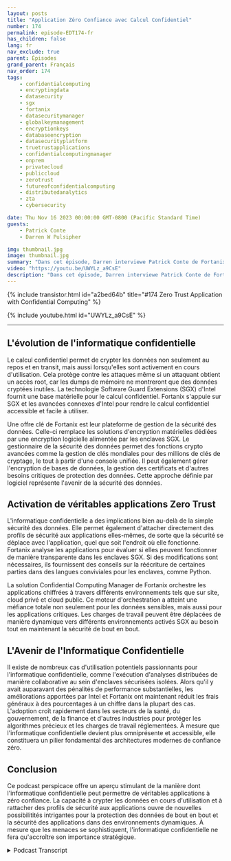 ```yaml
---
layout: posts
title: "Application Zéro Confiance avec Calcul Confidentiel"
number: 174
permalink: episode-EDT174-fr
has_children: false
lang: fr
nav_exclude: true
parent: Épisodes
grand_parent: Français
nav_order: 174
tags:
    - confidentialcomputing
    - encryptingdata
    - datasecurity
    - sgx
    - fortanix
    - datasecuritymanager
    - globalkeymanagement
    - encryptionkeys
    - databaseencryption
    - datasecurityplatform
    - truetrustapplications
    - confidentialcomputingmanager
    - onprem
    - privatecloud
    - publiccloud
    - zerotrust
    - futureofconfidentialcomputing
    - distributedanalytics
    - zta
    - cybersecurity

date: Thu Nov 16 2023 00:00:00 GMT-0800 (Pacific Standard Time)
guests:
    - Patrick Conte
    - Darren W Pulsipher

img: thumbnail.jpg
image: thumbnail.jpg
summary: "Dans cet épisode, Darren interviewe Patrick Conte de Fortanix à propos de l'exploitation de l'informatique confidentielle pour sécuriser les applications dans les architectures à confiance zéro."
video: "https://youtu.be/UWYLz_a9CsE"
description: "Dans cet épisode, Darren interviewe Patrick Conte de Fortanix à propos de l'exploitation de l'informatique confidentielle pour sécuriser les applications dans les architectures à confiance zéro."
---
```


<div>
{% include transistor.html id="a2bed64b" title="#174 Zero Trust Application with Confidential Computing" %}

{% include youtube.html id="UWYLz_a9CsE" %}
</div>

---

## L'évolution de l'informatique confidentielle

Le calcul confidentiel permet de crypter les données non seulement au repos et en transit, mais aussi lorsqu'elles sont activement en cours d'utilisation. Cela protège contre les attaques même si un attaquant obtient un accès root, car les dumps de mémoire ne montreront que des données cryptées inutiles. La technologie Software Guard Extensions (SGX) d'Intel fournit une base matérielle pour le calcul confidentiel. Fortanix s'appuie sur SGX et les avancées connexes d'Intel pour rendre le calcul confidentiel accessible et facile à utiliser.

Une offre clé de Fortanix est leur plateforme de gestion de la sécurité des données. Celle-ci remplace les solutions d'encryption matérielles dédiées par une encryption logicielle alimentée par les enclaves SGX. Le gestionnaire de la sécurité des données permet des fonctions crypto avancées comme la gestion de clés mondiales pour des millions de clés de cryptage, le tout à partir d'une console unifiée. Il peut également gérer l'encryption de bases de données, la gestion des certificats et d'autres besoins critiques de protection des données. Cette approche définie par logiciel représente l'avenir de la sécurité des données.

## Activation de véritables applications Zero Trust

L'informatique confidentielle a des implications bien au-delà de la simple sécurité des données. Elle permet également d'attacher directement des profils de sécurité aux applications elles-mêmes, de sorte que la sécurité se déplace avec l'application, quel que soit l'endroit où elle fonctionne. Fortanix analyse les applications pour évaluer si elles peuvent fonctionner de manière transparente dans les enclaves SGX. Si des modifications sont nécessaires, ils fournissent des conseils sur la réécriture de certaines parties dans des langues conviviales pour les enclaves, comme Python.

La solution Confidential Computing Manager de Fortanix orchestre les applications chiffrées à travers différents environnements tels que sur site, cloud privé et cloud public. Ce moteur d'orchestration a atteint une méfiance totale non seulement pour les données sensibles, mais aussi pour les applications critiques. Les charges de travail peuvent être déplacées de manière dynamique vers différents environnements activés SGX au besoin tout en maintenant la sécurité de bout en bout.

## L'Avenir de l'Informatique Confidentielle

Il existe de nombreux cas d'utilisation potentiels passionnants pour l'informatique confidentielle, comme l'exécution d'analyses distribuées de manière collaborative au sein d'enclaves sécurisées isolées. Alors qu'il y avait auparavant des pénalités de performance substantielles, les améliorations apportées par Intel et Fortanix ont maintenant réduit les frais généraux à des pourcentages à un chiffre dans la plupart des cas. L'adoption croît rapidement dans les secteurs de la santé, du gouvernement, de la finance et d'autres industries pour protéger les algorithmes précieux et les charges de travail réglementées. À mesure que l'informatique confidentielle devient plus omniprésente et accessible, elle constituera un pilier fondamental des architectures modernes de confiance zéro.

## Conclusion

Ce podcast perspicace offre un aperçu stimulant de la manière dont l'informatique confidentielle peut permettre de véritables applications à zéro confiance. La capacité à crypter les données en cours d'utilisation et à rattacher des profils de sécurité aux applications ouvre de nouvelles possibilitités intrigantes pour la protection des données de bout en bout et la sécurité des applications dans des environnements dynamiques. À mesure que les menaces se sophistiquent, l'informatique confidentielle ne fera qu'accroître son importance stratégique.



<details>
<summary> Podcast Transcript </summary>

<p></p>

</details>
